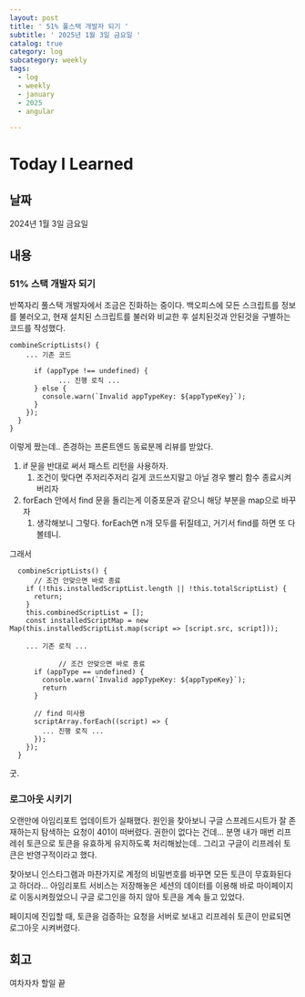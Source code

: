 ```yaml
---
layout: post
title: ' 51% 풀스택 개발자 되기 '
subtitle: ' 2025년 1월 3일 금요일 '
catalog: true
category: log
subcategory: weekly
tags:
  - log
  - weekly
  - january
  - 2025
  - angular

---
```


# Today I Learned

## 날짜

2024년 1월 3일 금요일

## 내용

### 51% 스택 개발자 되기

반쪽자리 풀스택 개발자에서 조금은 진화하는 중이다. 백오피스에 모든 스크립트를 정보를 불러오고, 현재 설치된 스크립트를 불러와 비교한 후 설치된것과 안된것을 구별하는 코드를 작성했다.

```tsx
combineScriptLists() {
	... 기존 코드
      
      if (appType !== undefined) {
		    ... 진행 로직 ...
      } else {
        console.warn(`Invalid appTypeKey: ${appTypeKey}`);
      }
    });
  }
}

```

이렇게 짰는데.. 존경하는 프론트엔드 동료분께 리뷰를 받았다.

1. if 문을 반대로 써서 패스트 리턴을 사용하자.
    1. 조건이 맞다면 주저리주저리 길게 코드쓰지말고 아닐 경우 빨리 함수 종료시켜버리자
2. forEach 안에서 find 문을 돌리는게 이중포문과 같으니 해당 부분을 map으로 바꾸자
    1. 생각해보니 그렇다. forEach면 n개 모두를 뒤질테고, 거기서 find를 하면 또 다볼테니. 

그래서 

```tsx
  combineScriptLists() {
	  // 조건 안맞으면 바로 종료
    if (!this.installedScriptList.length || !this.totalScriptList) {
      return;
    }
    this.combinedScriptList = [];
    const installedScriptMap = new Map(this.installedScriptList.map(script => [script.src, script]));

    ... 기존 로직 ...

			// 조건 안맞으면 바로 종료
      if (appType == undefined) {
        console.warn(`Invalid appTypeKey: ${appTypeKey}`);
        return
      }
      
      // find 미사용
      scriptArray.forEach((script) => {
        ... 진행 로직 ...
      });
    });
  }
```

굿.

### 로그아웃 시키기

 오랜만에 아임리포트 업데이트가 실패했다. 원인을 찾아보니 구글 스프레드시트가 잘 존재하는지 탐색하는 요청이 401이 떠버렸다. 권한이 없다는 건데… 분명 내가 매번 리프레쉬 토큰으로 토큰을 유효하게 유지하도록 처리해놨는데.. 그리고 구글이 리프레쉬 토큰은 반영구적이라고 했다.

 찾아보니 인스타그램과 마찬가지로 계정의 비밀번호를 바꾸면 모든 토큰이 무효화된다고 하더라… 아임리포트 서비스는 저장해놓은 세션의 데이터를 이용해 바로 마이페이지로 이동시켜줬었으니 구글 로그인을 하지 않아 토큰을 계속 들고 있었다.

 페이지에 진입할 때, 토큰을 검증하는 요청을 서버로 보내고 리프레쉬 토큰이 만료되면 로그아웃 시켜버렸다.

## 회고

여차자차 할일 끝